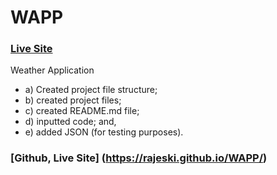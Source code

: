 # WAPP

### [Live Site](https://vigorous-mestorf-c83b66.netlify.app/)

Weather Application
- a) Created project file structure; 
- b) created project files; 
- c) created README.md file; 
- d) inputted code; and, 
- e) added JSON (for testing purposes).

### [Github, Live Site] (https://rajeski.github.io/WAPP/)
